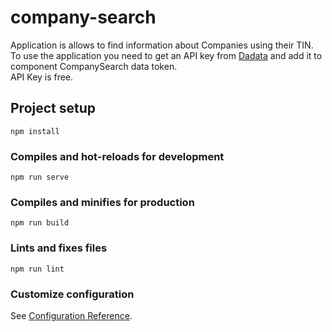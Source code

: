 # company-search

Application is allows to find information about Companies using their TIN.<br>
To use the application you need to get an API key from [Dadata](https://dadata.ru) and add it to component CompanySearch data token.<br>
API Key is free.

## Project setup
```
npm install
```

### Compiles and hot-reloads for development
```
npm run serve
```

### Compiles and minifies for production
```
npm run build
```

### Lints and fixes files
```
npm run lint
```

### Customize configuration
See [Configuration Reference](https://cli.vuejs.org/config/).
